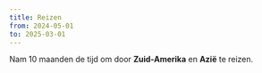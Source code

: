 ```yaml
---
title: Reizen
from: 2024-05-01
to: 2025-03-01
---
```


Nam 10 maanden de tijd om door **Zuid-Amerika** en **Azië** te reizen.
